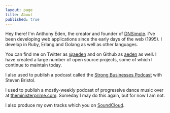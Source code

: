 ```yaml
---
layout: page
title: About
published: true
---
```


Hey there! I'm Anthony Eden, the creator and founder of [DNSimple](https://dnsimple.com). I've been developing web applications since the early days of the web (1995). I develop in Ruby, Erlang and Golang as well as other languages.

You can find me on Twitter as [@aeden](http://twitter.com/aeden) and on Github as [aeden](https://github.com/aeden) as well. I have created a large number of open source projects, some of which I continue to maintain today.

I also used to publish a podcast called the [Strong Businesses Podcast](http://strongbusinessespodcast.com) with Steven Bristol.

I used to publish a mostly-weekly podcast of progressive dance music over at [theministerprime.com](http://theministerprime.com). Someday I may do this again, but for now I am not.

I also produce my own tracks which you on [SoundCloud](https://soundcloud.com/theministerprime).
